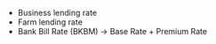 - Business lending rate
- Farm lending rate
- Bank Bill Rate (BKBM) $\rightarrow$ Base Rate + Premium Rate